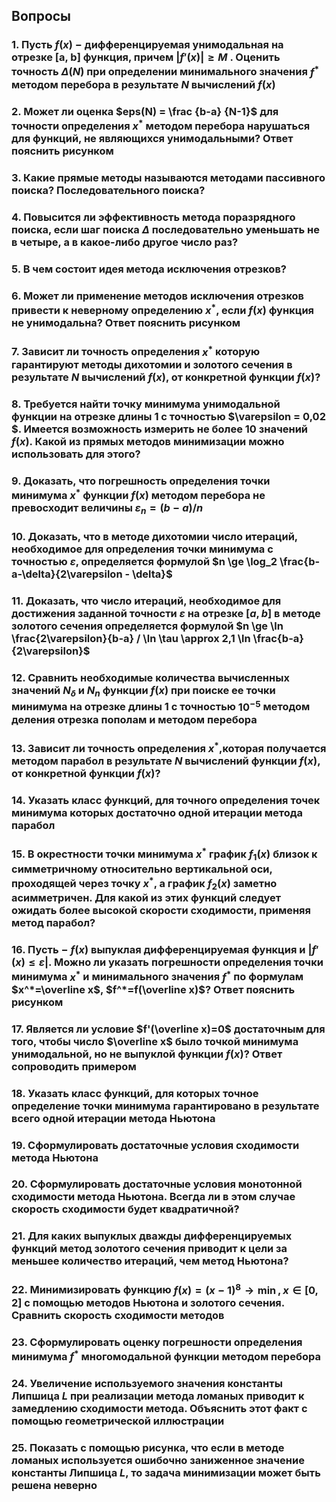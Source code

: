## Вопросы

### 1. Пусть $f(x)$ − дифференцируемая унимодальная на отрезке [a, b] функция, причем $|f'(x)| \ge M$ . Оценить точность $\Delta(N)$ при определении минимального значения $f^{*}$ методом перебора в результате $N$ вычислений $f(x)$

### 2. Может ли оценка $eps(N) = \frac {b-a} {N-1}$ для точности определения $x^{*}$ методом перебора нарушаться для функций, не являющихся унимодальными? Ответ пояснить рисунком

### 3. Какие прямые методы называются методами пассивного поиска? Последовательного поиска?

### 4. Повысится ли эффективность метода поразрядного поиска, если шаг поиска $\Delta$ последовательно уменьшать не в четыре, а в какое-либо другое число раз?

### 5. В чем состоит идея метода исключения отрезков?

### 6. Может ли применение методов исключения отрезков привести к неверному определению $x^*$, если $f(x)$ функция не унимодальна? Ответ пояснить рисунком

### 7. Зависит ли точность определения $x^*$ которую гарантируют методы дихотомии и золотого сечения в результате $N$ вычислений $f(x)$, от конкретной функции $f(x)$?

### 8. Требуется найти точку минимума унимодальной функции на отрезке длины 1 с точностью $\varepsilon = 0,02 $. Имеется возможность измерить не более 10 значений $f(x)$. Какой из прямых методов минимизации можно использовать для этого?

### 9. Доказать, что погрешность определения точки минимума $x^*$ функции $f(x)$ методом перебора не превосходит величины $\varepsilon_n = (b-a)/n$

### 10. Доказать, что в методе дихотомии число итераций, необходимое для определения точки минимума с точностью $\varepsilon$, определяется формулой $n \ge \log_2 \frac{b-a-\delta}{2\varepsilon - \delta}$

### 11. Доказать, что число итераций, необходимое для достижения заданной точности $\varepsilon$ на отрезке $[a, b]$ в методе золотого сечения определяется формулой $n \ge \ln \frac{2\varepsilon}{b-a} / \ln \tau \approx 2,1 \ln \frac{b-a}{2\varepsilon}$

### 12. Сравнить необходимые количества вычисленных значений $N_\delta$ и $N_n$ функции $f(x)$ при поиске ее точки минимума на отрезке длины 1 с точностью $10^{-5}$ методом деления отрезка пополам и методом перебора

### 13. Зависит ли точность определения $x^*$,которая получается методом парабол в результате $N$ вычислений функции $f(x)$, от конкретной функции $f(x)$?

### 14. Указать класс функций, для точного определения точек минимума которых достаточно одной итерации метода парабол

### 15. В окрестности точки минимума $x^*$ график $f_1(x)$ близок к симметричному относительно вертикальной оси, проходящей через точку $x^*$, а график $f_2(x)$ заметно асимметричен. Для какой из этих функций следует ожидать более высокой скорости сходимости, применяя метод парабол?

### 16. Пусть − $f(x)$ выпуклая дифференцируемая функция и $|f'(x) \le \varepsilon|$. Можно ли указать погрешности определения точки минимума $x^*$ и минимального значения $f^*$ по формулам $x^*=\overline x$, $f^*=f(\overline x)$? Ответ пояснить рисунком

### 17. Является ли условие $f'(\overline x)=0$ достаточным для того, чтобы число $\overline x$ было точкой минимума унимодальной, но не выпуклой функции $f(x)$? Ответ сопроводить примером

### 18. Указать класс функций, для которых точное определение точки минимума гарантировано в результате всего одной итерации метода Ньютона

### 19. Сформулировать достаточные условия сходимости метода Ньютона

### 20. Сформулировать достаточные условия монотонной сходимости метода Ньютона. Всегда ли в этом случае скорость сходимости будет квадратичной?

### 21. Для каких выпуклых дважды дифференцируемых функций метод золотого сечения приводит к цели за меньшее количество итераций, чем метод Ньютона?

### 22. Минимизировать функцию $f(x)=(x-1)^8 \rightarrow \min, x \in [0, 2]$ с помощью методов Ньютона и золотого сечения. Сравнить скорость сходимости методов

### 23. Сформулировать оценку погрешности определения минимума $f^*$ многомодальной функции методом перебора

### 24. Увеличение используемого значения константы Липшица $L$ при реализации метода ломаных приводит к замедлению сходимости метода. Объяснить этот факт с помощью геометрической иллюстрации

### 25. Показать с помощью рисунка, что если в методе ломаных используется ошибочно заниженное значение константы Липшица $L$, то задача минимизации может быть решена неверно
